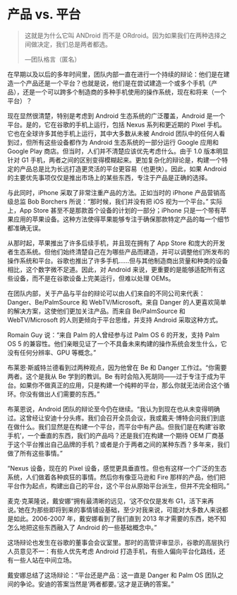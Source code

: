 # 产品 vs. 平台

> 这就是为什么它叫 ANDroid 而不是 ORdroid。因为如果我们在两种选择之间做决定，我们总是两者都选。
> 
> —团队格言（匿名）

在早期以及以后的多年时间里，团队内部一直在进行一个持续的辩论：他们是在建造一个产品还是一个平台？也就是说，他们是在尝试建造一个或多个手机（产品），还是一个可以跨多个制造商的多种手机使用的操作系统，现在和将来（一个平台）？

现在显然很清楚，特别是考虑到 Android 生态系统的广泛覆盖，Android 是一个平台。是的，它在谷歌的手机上运行，包括 Nexus 系列和更近期的 Pixel 手机。它也在全球许多其他手机上运行，其中大多数从未被 Android 团队中的任何人看到过，但所有这些设备都作为 Android 生态系统的一部分运行 Google 应用和 Google Play 商店。但当时，人们并不清楚应该优先考虑什么。由于 1.0 版本明显针对 G1 手机，两者之间的区别变得模糊起来。更加复杂化的辩论是，构建一个特定的产品总是比为长远打造更灵活的平台更容易（也更快）。因此，如果 Android 的主要优先事项仅仅是推出市场上的某些东西，专注于产品是正确的选择。

与此同时，iPhone 采取了非常注重产品的方法。正如当时的 iPhone 产品营销高级总监 Bob Borchers 所说：“那时候，我们并没有把 iOS 视为一个平台。” 实际上，App Store 甚至不是那款首个设备的计划的一部分；iPhone 只是一个带有苹果应用的苹果设备。这种方法使得苹果能够专注于确保那款特定产品的每一个细节都准确无误。

从那时起，苹果推出了许多后续手机，并且现在拥有了 App Store 和庞大的开发者生态系统。但他们始终清楚自己在为哪些产品而建造，并可以调整他们所发布的操作系统和平台。谷歌也推出了许多手机……但与其他制造商出货量和种类的设备相比，这个数字微不足道。因此，对 Android 来说，更重要的是能够适配所有这些设备，而不是在谷歌设备上完美运行，但难以处理 OEMs。

在团队内部，关于产品与平台的辩论可以由人们来自的不同公司来代表：Danger、Be/PalmSource 和 WebTV/Microsoft。来自 Danger 的人更喜欢简单的解决方案，这使他们更加关注产品。而来自 Be/PalmSource 和 WebTV/Microsoft 的人则更倾向于平台思维，并支持 Android 采取这种方式。

Romain Guy 说：“来自 Palm 的人曾经参与过 Palm OS 6 的开发，支持 Palm OS 5 的兼容性。他们亲眼见证了一个不具备未来构建的操作系统会发生什么，它没有任何分辨率、GPU 等概念。”

布莱恩·斯威特兰德看到过两种观点，因为他曾在 Be 和 Danger 工作过。“你需要两者。这个是我从 Be 学到的教训。Be 有时会陷入死胡同——过于专注于成为平台。如果你不做真正的应用，只是构建一个纯粹的平台，那么你就无法闭合这个循环。你没有做出人们需要的东西。”

布莱恩说，Android 团队的辩论至今仍在继续。“我认为到现在也从未变得明确过。这曾经让安迪十分头疼。我们会召开全员会议，我或戴夫·博特会问我们到底在做什么。我们显然是在构建一个平台，而平台中有产品。但我们是在构建‘谷歌手机’，一个垂直的东西，我们的产品吗？还是我们在构建一个期待 OEM 厂商基于这个平台推出自己品牌的手机？或者是介于两者之间的某种东西？多年来，我们做了所有这些事情。”

“Nexus 设备，现在的 Pixel 设备，感觉更具垂直性。但也有这样一个广泛的生态系统，人们做着各种疯狂的事情。然后你有像亚马逊和 Fire 那样的产品，他们把平台作为起点，构建出自己的平台，这个平台从原始平台派生，但并不完全相同。”

麦克·克莱隆说，戴安娜“拥有最清晰的远见，‘这不仅仅是发布 G1，活下来再说。’她在为那些即将到来的事情铺设基础，至少对我来说，可能对大多数人来说都是如此。2006-2007 年，戴安娜看到了我们直到 2013 年才需要的东西，她不知怎么地把这些东西融入了 Android 的一些基础概念中。”

这场辩论也发生在谷歌的董事会会议室里。那时的高管评审显示，谷歌的高层执行人员意见不一：有些人优先考虑 Android 打造手机，有些人偏向平台化路线，还有一些人站在中间立场。

戴安娜总结了这场辩论：“平台还是产品：这一直是 Danger 和 Palm OS 团队之间的争论。安迪的答案当然是‘两者都要。’这才是正确的答案。”
